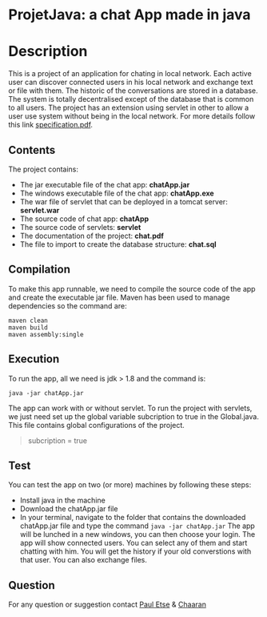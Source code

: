 # ProjetJava: a chat App made in java
# Description 
This is a project of an application for chating in local network. Each active user can discover connected users in his local network and exchange text or file with them. The historic of the conversations are stored in a database. The system is totally decentralised except of the database that is common to all users. The project has an extension using servlet in other to allow a user use system without being in the local network. For more details follow this link [specification.pdf](https://moodle.insa-toulouse.fr/pluginfile.php/127921/mod_resource/content/1/INSA_COO_POO_URD_v3.1.pdf).
## Contents
The project contains: 
* The jar executable file of the chat app: **chatApp.jar**
* The windows executable file of the chat app: **chatApp.exe**
* The war file of servlet that can be deployed in a tomcat server: **servlet.war**
* The source code of chat app: **chatApp**
* The source code of servlets: **servlet**
* The documentation of the project: **chat.pdf**
* The file to import to create the database structure: **chat.sql**
## Compilation 
To make this app runnable, we need to compile the source code of the app and create the executable jar file. Maven has been used to manage dependencies so the command are: 
```
maven clean 
maven build
maven assembly:single
```
## Execution
To run the app, all we need is jdk > 1.8 and the command is:
```
java -jar chatApp.jar
```
The app can work with or without servlet.
To run the project with servlets, we just need set up the global variable subcription to true in the Global.java. This file contains global configurations of the project.
> subcription = true<br>

## Test
You can test the app on two (or more) machines by following these steps:
* Install java in the machine
* Download the chatApp.jar file
* In your terminal, navigate to the folder that contains the downloaded chatApp.jar file and type the command
```java -jar chatApp.jar```
The app will be lunched in a new windows, you can then choose your login. The app will show connected users. You can select any of them and start chatting with him. You will get the history if your old converstions with that user.
You can also exchange files.
## Question
For any question or suggestion contact [Paul Etse](mailto:etse@etud.insa-toulouse.fr) & [Chaaran](nalakala@etud.insa-toulouse.fr)
